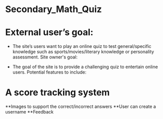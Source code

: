 # Secondary_Math_Quiz

# External user’s goal:

- The site’s users want to play an online quiz to test general/specific knowledge such as sports/movies/literary knowledge or personality assessment.
Site owner's goal:

- The goal of the site is to provide a challenging quiz to entertain online users.
Potential features to include:

# A score tracking system
**Images to support the correct/incorrect answers
**User can create a username
**Feedback
